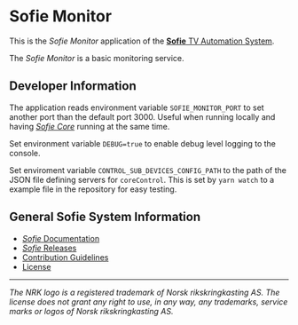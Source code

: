 # Sofie Monitor

This is the _Sofie Monitor_ application of the [**Sofie** TV Automation System](https://github.com/nrkno/Sofie-TV-automation/).

The _Sofie Monitor_ is a basic monitoring service.

## Developer Information

The application reads environment variable `SOFIE_MONITOR_PORT` to set another port than the default
port 3000. Useful when running locally and having [_Sofie Core_](https://github.com/nrkno/sofie-core/) running at the same time.

Set environment variable `DEBUG=true` to enable debug level logging to the console.

Set enviroment variable `CONTROL_SUB_DEVICES_CONFIG_PATH` to the path of the JSON file defining servers for `coreControl`. This is set by `yarn watch` to a example file in the repository for easy testing.


## General Sofie System Information
* [_Sofie_ Documentation](https://nrkno.github.io/sofie-core/)
* [_Sofie_ Releases](https://nrkno.github.io/sofie-core/releases)
* [Contribution Guidelines](CONTRIBUTING.md)
* [License](LICENSE)

---

_The NRK logo is a registered trademark of Norsk rikskringkasting AS. The license does not grant any right to use, in any way, any trademarks, service marks or logos of Norsk rikskringkasting AS._
